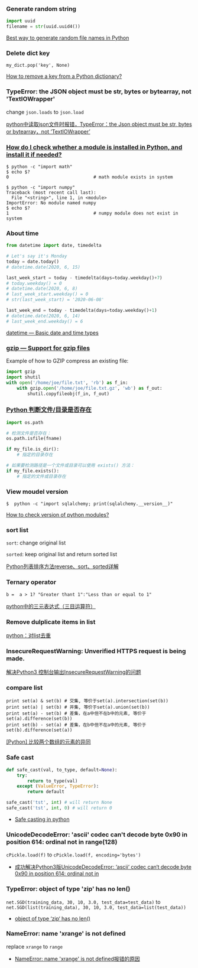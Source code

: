 ### Generate random string

```python
import uuid
filename = str(uuid.uuid4())
```

[Best way to generate random file names in Python](https://stackoverflow.com/a/10501355/6279975)

### Delete dict key

`my_dict.pop('key', None)`

[How to remove a key from a Python dictionary?](https://stackoverflow.com/a/11277439/6279975)

### TypeError: the JSON object must be str, bytes or bytearray, not 'TextIOWrapper'

change `json.loads` to `json.load`


[python中读取json文件时报错，TypeError：the Json object must be str, bytes or bytearray，not ‘TextIOWrapper’](https://blog.csdn.net/not_guy/article/details/80954328)


### [How do I check whether a module is installed in Python, and install it if needed?](https://askubuntu.com/a/588392/707430)

```shell
$ python -c "import math"
$ echo $?
0                                # math module exists in system

$ python -c "import numpy"
Traceback (most recent call last):
  File "<string>", line 1, in <module>
ImportError: No module named numpy
$ echo $?
1                                # numpy module does not exist in system
```

### About time

```python
from datetime import date, timedelta

# Let's say it's Monday
today = date.today()
# datetime.date(2020, 6, 15)

last_week_start = today - timedelta(days=today.weekday()+7)
# today.weekday() = 0
# datetime.date(2020, 6, 8)
# last_week_start.weekday() = 0
# str(last_week_start) = '2020-06-08'

last_week_end = today - timedelta(days=today.weekday()+1)
# datetime.date(2020, 6, 14)
# last_week_end.weekday() = 6
```

[datetime — Basic date and time types](https://docs.python.org/3/library/datetime.html)


### [gzip — Support for gzip files](https://docs.python.org/3/library/gzip.html)

Example of how to GZIP compress an existing file:

```python
import gzip
import shutil
with open('/home/joe/file.txt', 'rb') as f_in:
    with gzip.open('/home/joe/file.txt.gz', 'wb') as f_out:
        shutil.copyfileobj(f_in, f_out)
```

### [Python 判断文件/目录是否存在](https://www.runoob.com/w3cnote/python-check-whether-a-file-exists.html)

```python
import os.path

# 检测文件是否存在：
os.path.isfile(fname)

if my_file.is_dir():
    # 指定的目录存在

# 如果要检测路径是一个文件或目录可以使用 exists() 方法：
if my_file.exists():
    # 指定的文件或目录存在
```

### View moudel version

`$  python -c "import sqlalchemy; print(sqlalchemy.__version__)"`

[How to check version of python modules?](https://stackoverflow.com/questions/20180543/how-to-check-version-of-python-modules)


### sort list

`sort`: change original list

`sorted`: keep original list and return sorted list


[Python列表排序方法reverse、sort、sorted详解](https://www.cnblogs.com/jsdd/p/11654860.html)

### Ternary operator

`b =  a > 1? "Greater thant 1":"Less than or equal to 1"`

[python中的三元表达式（三目运算符）](https://www.cnblogs.com/ellisonzhang/p/10242626.html)


### Remove dulplicate items in list

[python：对list去重](https://www.cnblogs.com/gcgc/p/11474369.html)


### InsecureRequestWarning: Unverified HTTPS request is being made.

[解决Python3 控制台输出InsecureRequestWarning的问题](https://www.cnblogs.com/ernana/p/8601789.html)


### compare list

```
print set(a) & set(b) # 交集, 等价于set(a).intersection(set(b))
print set(a) | set(b) # 并集, 等价于set(a).union(set(b))
print set(a) - set(b) # 差集，在a中但不在b中的元素, 等价于set(a).difference(set(b))
print set(b) - set(a) # 差集，在b中但不在a中的元素, 等价于set(b).difference(set(a))
```

[[Python] 比较两个数组的元素的异同](https://www.cnblogs.com/bymo/p/7376363.html)

### Safe cast

```python
def safe_cast(val, to_type, default=None):
    try:
        return to_type(val)
    except (ValueError, TypeError):
        return default

safe_cast('tst', int) # will return None
safe_cast('tst', int, 0) # will return 0
```

- [Safe casting in python](https://stackoverflow.com/a/6330109/6279975)


### UnicodeDecodeError: 'ascii' codec can't decode byte 0x90 in position 614: ordinal not in range(128)

`cPickle.load(f)` to `cPickle.load(f, encoding='bytes')`

- [成功解决Python3版UnicodeDecodeError: ‘ascii‘ codec can‘t decode byte 0x90 in position 614: ordinal not in](https://blog.csdn.net/qq_41185868/article/details/79039604#:~:text=UnicodeDecodeError%3A%20%27ascii%27%20codec%20can%27t%20decode%20byte%200x90%20in,in%20position%20614%3A%20ordinal%20not%20in%20range%20%28128%29)

### TypeError: object of type 'zip' has no len()

`net.SGD(training_data, 30, 10, 3.0, test_data=test_data)` to `net.SGD(list(training_data), 30, 10, 3.0, test_data=list(test_data))`

- [object of type ‘zip‘ has no len()](https://blog.csdn.net/duohuanxi/article/details/109704121)


### NameError: name 'xrange' is not defined

replace `xrange` to `range`

- [NameError: name 'xrange' is not defined报错的原因](https://www.cnblogs.com/xiaogangblog/p/13437497.html#:~:text=NameError%3A%20name%20%27xrange%27%20is%20not%20defined报错的原因,xrange%20%28%29函数时在python%202.x中的一个函数，在Python%203中，range%20%28%29的实现方式与xrange%20%28%29函数相同，所以就不存在专用的xrange%20%28%29，因此，当遇到这种问题时，有两种方法可以解决这个问题%E3%80%82)